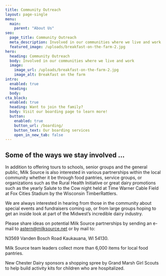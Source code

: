 ```yaml
---
title: Community Outreach
layout: page-single
menu:
  main:
    parent: "About Us"
seo:
  page_title: Community Outreach
  meta_description: Involved in our communities where we live and work.
  featured_image: /uploads/breakfast-on-the-farm-2.jpg
hero:
  heading: Community Outreach 
  body: Involved in our communities where we live and work
  image:
    image_url: /uploads/breakfast-on-the-farm-2.jpg
    image_alt: Breakfast on the farm
intro:
  enabled: true
  heading:
  body:
cta_block:
  enabled: true
  heading: Want to join the family?
  body: Visit our boarding page to learn more!
  button:
    enabled: true
    button_url: /boarding/
    button_text: Our boarding services
    open_in_new_tab: false
---
```

## Some of the ways we stay involved …

In addition to offering tours to schools, senior groups and the general public, Milk Source is also interested in various partnerships within the local community whether it be through food pantries, service groups,  or organizations such as the Rural Health Initiative or great dairy promotions such as the yearly Salute to the Cow night held at Time Warner Cable Field at Fox Cities Stadium by the Wisconsin TimberRattlers.

We are always interested in hearing from those in the community about special events and fundraisers coming up, or from large groups hoping to get an inside look at part of the Midwest’s incredible dairy industry.

Please  share ideas on potential Milk Source partnerships by sending an e-mail to astern@milksource.net or by mail to:

N3569 Vanden Bosch Road
Kaukauana, WI 54130.

Milk Source team leaders collect more than 6,000 items for local food pantries.

New Chester Dairy sponsors a shopping spree by Grand Marsh Girl Scouts to help build activity kits for children who are hospitalized.